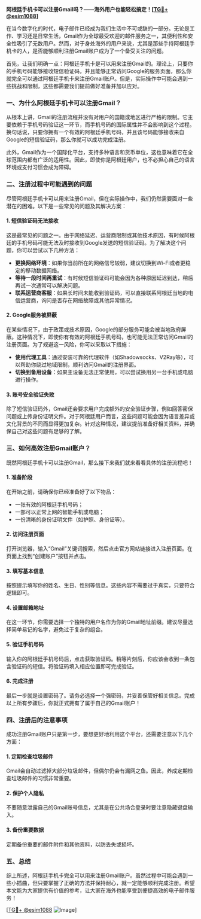 **阿根廷手机卡可以注册Gmail吗？——海外用户也能轻松搞定！[[TG💪+ @esim1088](https://t.me/s/esim1088)]**

在当今数字化的时代，电子邮件已经成为我们生活中不可或缺的一部分。无论是工作、学习还是日常生活，Gmail作为全球最受欢迎的邮件服务之一，其便利性和安全性吸引了无数用户。然而，对于身处海外的用户来说，尤其是那些手持阿根廷手机卡的人，是否能够顺利注册Gmail账户成为了一个备受关注的问题。

首先，让我们明确一点：阿根廷手机卡是可以用来注册Gmail的。理论上，只要你的手机号码能够接收短信验证码，并且能够正常访问Google的服务页面，那么你就完全可以通过阿根廷手机卡来注册Gmail账户。但是，实际操作中可能会遇到一些挑战和限制，这些都需要我们提前做好准备并加以应对。

### **一、为什么阿根廷手机卡可以注册Gmail？**

从根本上讲，Gmail的注册流程并没有对用户的国籍或地区进行严格的限制。它主要依赖于手机号码验证这一环节，而手机号码的国际属性并不会影响到这个过程。换句话说，只要你拥有一个有效的阿根廷手机号码，并且该号码能够接收来自Google的短信验证码，那么你就可以成功完成注册。

此外，Gmail作为一个国际化平台，支持多种语言和货币单位，这也意味着它在全球范围内都有广泛的适用性。因此，即使你是阿根廷用户，也不必担心自己的语言环境或支付习惯会成为障碍。

### **二、注册过程中可能遇到的问题**

尽管阿根廷手机卡可以用来注册Gmail，但在实际操作中，我们仍然需要面对一些潜在的困难。以下是一些常见的问题及其解决方案：

#### **1. 短信验证码无法接收**
这是最常见的问题之一。由于网络延迟、运营商限制或其他技术原因，有时候阿根廷的手机号码可能无法及时接收到Google发送的短信验证码。为了解决这个问题，你可以尝试以下几种方法：
- **更换网络环境**：如果你当前所在的网络信号较弱，建议切换到Wi-Fi或者更稳定的移动数据网络。
- **等待一段时间再重试**：有时候短信验证码可能会因为各种原因延迟到达，稍后再试一次通常可以解决问题。
- **联系运营商客服**：如果长时间未能收到验证码，可以直接联系阿根廷当地的电信运营商，询问是否存在网络故障或其他异常情况。

#### **2. Google服务被屏蔽**
在某些情况下，由于政策或技术原因，Google的部分服务可能会被当地政府屏蔽。这种情况下，即使你有有效的阿根廷手机号码，也可能无法正常访问Gmail的注册页面。为了规避这一风险，你可以采取以下措施：
- **使用代理工具**：通过安装可靠的代理软件（如Shadowsocks、V2Ray等），可以帮助你绕过地域限制，顺利访问Gmail的注册界面。
- **切换到备用设备**：如果主设备无法正常使用，可以尝试换用另一台手机或电脑进行操作。

#### **3. 账号安全验证失败**
除了短信验证码外，Gmail还会要求用户完成额外的安全验证步骤，例如回答密保问题或上传身份证明文件。对于阿根廷用户而言，这些问题可能会因为语言差异或文化背景的不同而显得更加复杂。针对这种情况，建议提前准备好相关资料，并确保自己对这些问题有足够的了解。

### **三、如何高效注册Gmail账户？**

既然阿根廷手机卡可以注册Gmail，那么接下来我们就来看看具体的注册流程吧！

#### **1. 准备阶段**
在开始之前，请确保你已经准备好了以下物品：
- 一张有效的阿根廷手机号码；
- 一部可以正常上网的智能手机或电脑；
- 一份清晰的身份证明文件（如护照、身份证等）。

#### **2. 访问注册页面**
打开浏览器，输入“Gmail”关键词搜索，然后点击官方网站链接进入注册页面。在页面上找到“创建账户”按钮并点击。

#### **3. 填写基本信息**
按照提示填写你的姓名、生日、性别等信息。这些内容不需要过于真实，只要符合逻辑即可。

#### **4. 设置邮箱地址**
在这一环节，你需要选择一个独特的用户名作为你的Gmail地址前缀。建议尽量选择简单易记的名字，避免过于复杂的组合。

#### **5. 验证手机号码**
输入你的阿根廷手机号码后，点击获取验证码。稍等片刻后，你应该会收到一条包含验证码的短信。将验证码填入相应位置即可完成验证。

#### **6. 完成注册**
最后一步就是设置密码了。请务必选择一个强密码，并妥善保管好相关信息。完成以上所有步骤后，你就正式拥有了属于自己的Gmail账户！

### **四、注册后的注意事项**

成功注册Gmail账户只是第一步，要想更好地利用这个平台，还需要注意以下几个方面：

#### **1. 定期检查垃圾邮件**
Gmail会自动过滤掉大部分垃圾邮件，但偶尔仍会有漏网之鱼。因此，养成定期检查垃圾邮件的习惯非常重要。

#### **2. 保护个人隐私**
不要随意泄露自己的Gmail账号信息，尤其是在公共场合登录时要注意隐藏键盘输入。

#### **3. 备份重要数据**
定期备份重要的邮件附件和其他资料，以防丢失或损坏。

### **五、总结**

综上所述，阿根廷手机卡完全可以用来注册Gmail账户。虽然过程中可能会遇到一些小插曲，但只要掌握了正确的方法并保持耐心，就一定能够顺利完成注册。希望本文能为大家提供有价值的参考，让大家在海外也能享受到便捷高效的电子邮件服务！

[[TG💪+ @esim1088](https://t.me/s/esim1088) ![Image](https://i.postimg.cc/4NQfJmqS/Snipaste-2025-05-13-00-14-12.png)]